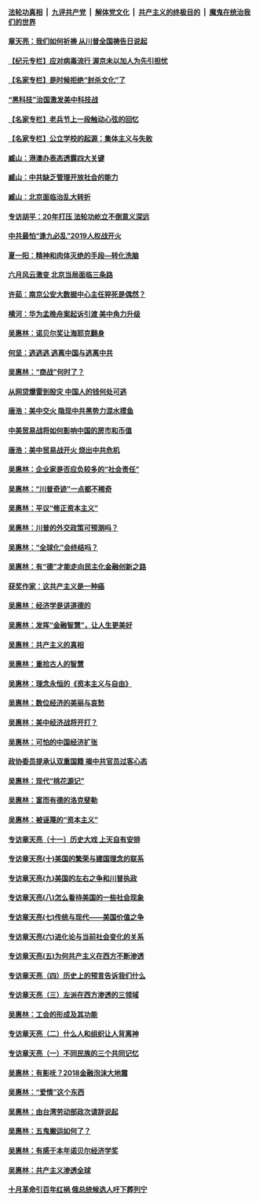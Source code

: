 

####  [法轮功真相](../../../../basic/blob/master/README.md?t=06262031) &nbsp;|&nbsp; [九评共产党](../../../../9ping.md/blob/master/README.md?t=06262031) &nbsp;|&nbsp; [解体党文化](../../../../jtdwh.md/blob/master/README.md?t=06262031)  &nbsp;|&nbsp; [共产主义的终极目的](../../../../gczydzjmd.md/blob/master/README.md?t=06262031) &nbsp;|&nbsp; [魔鬼在统治我们的世界](../../../../mgztzwmdsj.md/blob/master/README.md?t=06262031) 

#### [章天亮：我们如何祈祷 从川普全国祷告日说起](../pages/nsc423/n11944627.md?t=06262031) 

#### [【纪元专栏】应对病毒流行 渥京未以加人为先引担忧](../pages/nsc423/n11875714.md?t=06262031) 

#### [【名家专栏】是时候拒绝“封杀文化”了](../pages/nsc423/n11814093.md?t=06262031) 

#### [“黑科技”治国激发美中科技战](../pages/nsc423/n11638056.md?t=06262031) 

#### [【名家专栏】老兵节上一段触动心弦的回忆](../pages/nsc423/n11646016.md?t=06262031) 

#### [【名家专栏】公立学校的起源：集体主义与失败](../pages/nsc423/n11601833.md?t=06262031) 

#### [臧山：港澳办表态透露四大关键](../pages/nsc423/n11421628.md?t=06262031) 

#### [臧山：中共缺乏管理开放社会的能力](../pages/nsc423/n11407457.md?t=06262031) 

#### [臧山：北京面临治乱大转折](../pages/nsc423/n11406895.md?t=06262031) 

#### [专访胡平：20年打压 法轮功屹立不倒意义深远](../pages/nsc423/n11398800.md?t=06262031) 

#### [中共最怕“逢九必乱”2019人权战开火](../pages/nsc423/n11385248.md?t=06262031) 

#### [夏一阳：精神和肉体灭绝的手段—转化洗脑](../pages/nsc423/n11368250.md?t=06262031) 

#### [六月风云激变 北京当局面临三条路](../pages/nsc423/n11313668.md?t=06262031) 

#### [许茹：南京公安大数据中心主任猝死是偶然？](../pages/nsc423/n11064744.md?t=06262031) 

#### [横河：华为孟晚舟案起诉引渡 美中角力升级](../pages/nsc423/n11027230.md?t=06262031) 

#### [吴惠林：诺贝尔奖让海耶克翻身](../pages/nsc423/n10890049.md?t=06262031) 

#### [何坚：逃逃逃 逃离中国与逃离中共](../pages/nsc423/n10592891.md?t=06262031) 

#### [吴惠林：“商战”何时了？](../pages/nsc423/n10573558.md?t=06262031) 

#### [从网贷爆雷到股灾 中国人的钱何处可逃](../pages/nsc423/n10572800.md?t=06262031) 

#### [唐浩：美中交火 隐现中共黑势力混水摸鱼](../pages/nsc423/n10544040.md?t=06262031) 

#### [中美贸易战将如何影响中国的房市和币值](../pages/nsc423/n10543697.md?t=06262031) 

#### [唐浩：美中贸易战开火 烧出中共危机](../pages/nsc423/n10540126.md?t=06262031) 

#### [吴惠林：企业家是否应负较多的“社会责任”](../pages/nsc423/n10535022.md?t=06262031) 

#### [吴惠林：“川普奇迹”一点都不稀奇](../pages/nsc423/n10512808.md?t=06262031) 

#### [吴惠林：平议“修正资本主义”](../pages/nsc423/n10495724.md?t=06262031) 

#### [吴惠林：川普的外交政策可预测吗？](../pages/nsc423/n10462387.md?t=06262031) 

#### [吴惠林：“全球化”会终结吗？](../pages/nsc423/n10452838.md?t=06262031) 

#### [吴惠林：有“德”才能走向民主化金融创新之路](../pages/nsc423/n10432292.md?t=06262031) 

#### [获奖作家：这共产主义是一种癌](../pages/nsc423/n10431541.md?t=06262031) 

#### [吴惠林：经济学是讲道德的](../pages/nsc423/n10398014.md?t=06262031) 

#### [吴惠林：发挥“金融智慧”，让人生更美好](../pages/nsc423/n10375019.md?t=06262031) 

#### [吴惠林：共产主义的真相](../pages/nsc423/n10351394.md?t=06262031) 

#### [吴惠林：重拾古人的智慧](../pages/nsc423/n10337691.md?t=06262031) 

#### [吴惠林：理念永恒的《资本主义与自由》](../pages/nsc423/n10316274.md?t=06262031) 

#### [吴惠林：数位经济的美丽与哀愁](../pages/nsc423/n10292946.md?t=06262031) 

#### [吴惠林：美中经济战将开打？](../pages/nsc423/n10258825.md?t=06262031) 

#### [吴惠林：可怕的中国经济扩张](../pages/nsc423/n10219147.md?t=06262031) 

#### [政协委员提承认双重国籍 揭中共官员过客心态](../pages/nsc423/n10208809.md?t=06262031) 

#### [吴惠林：现代“桃花源记”](../pages/nsc423/n10185234.md?t=06262031) 

#### [吴惠林：富而有德的洛克斐勒](../pages/nsc423/n10142264.md?t=06262031) 

#### [吴惠林：被诬蔑的“资本主义”](../pages/nsc423/n10124816.md?t=06262031) 

#### [专访章天亮（十一）历史大戏 上天自有安排](../pages/nsc423/n10094905.md?t=06262031) 

#### [专访章天亮(十)美国的繁荣与建国理念的联系](../pages/nsc423/n10094899.md?t=06262031) 

#### [专访章天亮(九)美国的左右之争和川普执政](../pages/nsc423/n10094889.md?t=06262031) 

#### [专访章天亮(八)怎么看待美国的一些社会现象](../pages/nsc423/n10094857.md?t=06262031) 

#### [专访章天亮(七)传统与现代——美国价值之争](../pages/nsc423/n10093140.md?t=06262031) 

#### [专访章天亮(六)进化论与当前社会变化的关系](../pages/nsc423/n10092036.md?t=06262031) 

#### [专访章天亮(五)为何共产主义在西方不断渗透](../pages/nsc423/n10083620.md?t=06262031) 

#### [专访章天亮（四）历史上的预言告诉我们什么](../pages/nsc423/n10083606.md?t=06262031) 

#### [专访章天亮（三）左派在西方渗透的三领域](../pages/nsc423/n10081115.md?t=06262031) 

#### [吴惠林：工会的形成及其功能](../pages/nsc423/n10080633.md?t=06262031) 

#### [专访章天亮（二）什么人和组织让人背离神](../pages/nsc423/n10076637.md?t=06262031) 

#### [专访章天亮（一）不同民族的三个共同记忆](../pages/nsc423/n10074188.md?t=06262031) 

#### [吴惠林：有影呒？2018金融泡沫大地震](../pages/nsc423/n10040534.md?t=06262031) 

#### [吴惠林：“爱情”这个东西](../pages/nsc423/n10019423.md?t=06262031) 

#### [吴惠林：由台湾劳动部政次请辞说起](../pages/nsc423/n9979679.md?t=06262031) 

#### [吴惠林：五鬼搬运如何了？](../pages/nsc423/n9925338.md?t=06262031) 

#### [吴惠林：有感于本年诺贝尔经济学奖](../pages/nsc423/n9871883.md?t=06262031) 

#### [吴惠林：共产主义渗透全球](../pages/nsc423/n9812748.md?t=06262031) 

#### [十月革命引百年红祸 俄总统候选人吁下葬列宁](../pages/nsc423/n9810182.md?t=06262031) 

